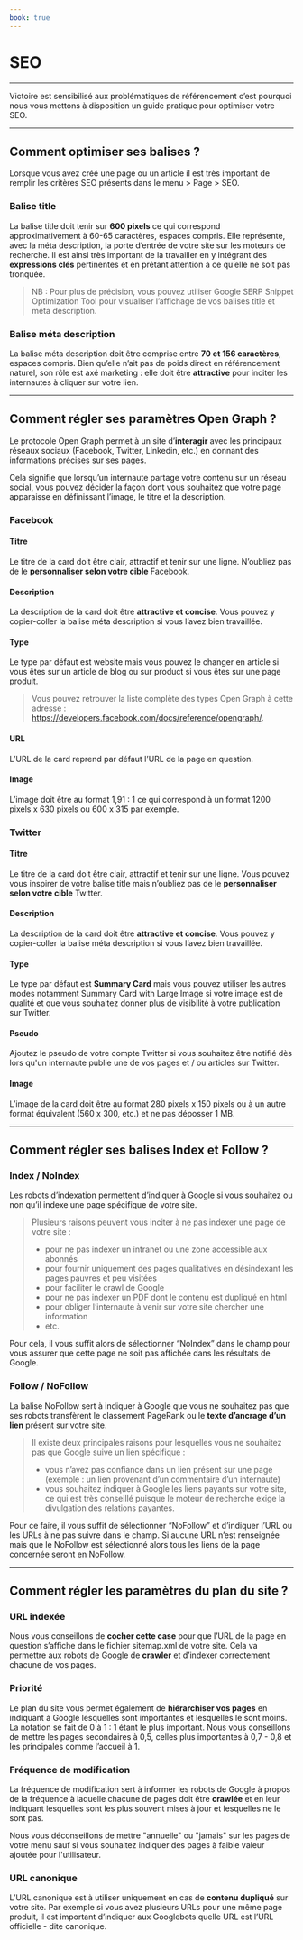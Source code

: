 ```yaml
---
book: true
---
```


# SEO

----------

Victoire est sensibilisé aux problématiques de référencement c’est pourquoi nous vous mettons à disposition un guide pratique pour optimiser votre SEO.

----------


Comment optimiser ses balises ?
-------------

Lorsque vous avez créé une page ou un article il est très important de remplir les critères SEO présents dans le menu > Page > SEO.

### Balise title


La balise title doit tenir sur **600 pixels** ce qui correspond approximativement à 60-65 caractères, espaces compris. Elle représente, avec la méta description, la porte d’entrée de votre site sur les moteurs de recherche. Il est ainsi très important de la travailler en y intégrant des **expressions clés** pertinentes et en prêtant attention à ce qu’elle ne soit pas tronquée.

> NB : Pour plus de précision, vous pouvez utiliser Google SERP Snippet Optimization Tool pour visualiser l’affichage de vos balises title et méta description.

### Balise méta description

La balise méta description doit être comprise entre **70 et 156 caractères**, espaces compris. Bien qu’elle n’ait pas de poids direct en référencement naturel, son rôle est axé marketing : elle doit être **attractive** pour inciter les internautes à cliquer sur votre lien. 

----------


Comment régler ses paramètres Open Graph ?
-------------

Le protocole Open Graph permet à un site d’**interagir** avec les principaux réseaux sociaux (Facebook, Twitter, Linkedin, etc.) en donnant des informations précises sur ses pages.

Cela signifie que lorsqu’un internaute partage votre contenu sur un réseau social, vous pouvez décider la façon dont vous souhaitez que votre page apparaisse en définissant l’image, le titre et la description.

### Facebook

#### Titre

Le titre de la card doit être clair, attractif et tenir sur une ligne. N’oubliez pas de le **personnaliser selon votre cible** Facebook.

#### Description

La description de la card doit être **attractive et concise**. Vous pouvez y copier-coller la balise méta description si vous l’avez bien travaillée.

#### Type

Le type par défaut est website mais vous pouvez le changer en article si vous êtes sur un article de blog ou sur product si vous êtes sur une page produit.

> Vous pouvez retrouver la liste complète des types Open Graph à cette adresse : 
> https://developers.facebook.com/docs/reference/opengraph/.

#### URL

L’URL de la card reprend par défaut l’URL de la page en question.

#### Image

L’image doit être au format 1,91 : 1 ce qui correspond à un format 1200 pixels x 630 pixels ou 600 x 315 par exemple.

### Twitter

#### Titre

Le titre de la card doit être clair, attractif et tenir sur une ligne. Vous pouvez vous inspirer de votre balise title mais n’oubliez pas de le **personnaliser selon votre cible** Twitter.

#### Description

La description de la card doit être **attractive et concise**. Vous pouvez y copier-coller la balise méta description si vous l’avez bien travaillée.

#### Type

Le type par défaut est **Summary Card** mais vous pouvez utiliser les autres modes notamment Summary Card with Large Image si votre image est de qualité et que vous souhaitez donner plus de visibilité à votre publication sur Twitter.

#### Pseudo

Ajoutez le pseudo de votre compte Twitter si vous souhaitez être notifié dès lors qu'un internaute publie une de vos pages et / ou articles sur Twitter.

#### Image

L’image de la card doit être au format 280 pixels x 150 pixels ou à un autre format équivalent (560 x 300, etc.) et ne pas déposser 1 MB.


----------


## Comment régler ses balises Index et Follow ?

### Index / NoIndex

Les robots d’indexation permettent d’indiquer à Google si vous souhaitez ou non qu’il indexe une page spécifique de votre site.

> Plusieurs raisons peuvent vous inciter à ne pas indexer une page de votre site :
> 
> * pour ne pas indexer un intranet ou une zone accessible aux abonnés
> * pour fournir uniquement des pages qualitatives en désindexant les pages pauvres et peu visitées
> * pour faciliter le crawl de Google
> * pour ne pas indexer un PDF dont le contenu est dupliqué en html
> * pour obliger l’internaute à venir sur votre site chercher une information
> * etc.

Pour cela, il vous suffit alors de sélectionner “NoIndex” dans le champ pour vous assurer que cette page ne soit pas affichée dans les résultats de Google.

### Follow / NoFollow

La balise NoFollow sert à indiquer à Google que vous ne souhaitez pas que ses robots transfèrent le classement PageRank ou le **texte d’ancrage d’un lien** présent sur votre site. 

> Il existe deux principales raisons pour lesquelles vous ne souhaitez pas que Google suive un lien spécifique :
> 
> * vous n’avez pas confiance dans un lien présent sur une page (exemple : un lien provenant d’un commentaire d’un internaute)
> * vous souhaitez indiquer à Google les liens payants sur votre site, ce qui est très conseillé puisque le moteur de recherche exige la divulgation des relations payantes.

Pour ce faire, il vous suffit de sélectionner “NoFollow” et d’indiquer l’URL ou les URLs à ne pas suivre dans le champ. Si aucune URL n’est renseignée mais que le NoFollow est sélectionné alors tous les liens de la page concernée seront en NoFollow.

----------


## Comment régler les paramètres du plan du site ?

### URL indexée

Nous vous conseillons de **cocher cette case** pour que l’URL de la page en question s’affiche dans le fichier sitemap.xml de votre site. Cela va permettre aux robots de Google de **crawler** et d’indexer correctement chacune de vos pages.

### Priorité

Le plan du site vous permet également de **hiérarchiser vos pages** en indiquant à Google lesquelles sont importantes et lesquelles le sont moins. La notation se fait de 0 à 1 : 1 étant le plus important. Nous vous conseillons de mettre les pages secondaires à 0,5, celles plus importantes à 0,7 - 0,8 et les principales comme l’accueil à 1.

### Fréquence de modification

La fréquence de modification sert à informer les robots de Google à propos de la fréquence à laquelle chacune de pages doit être **crawlée** et en leur indiquant lesquelles sont les plus souvent mises à jour et lesquelles ne le sont pas.

Nous vous déconseillons de mettre "annuelle" ou "jamais" sur les pages de votre menu sauf si vous souhaitez indiquer des pages à faible valeur ajoutée pour l'utilisateur.

### URL canonique

L’URL canonique est à utiliser uniquement en cas de **contenu dupliqué** sur votre site. Par exemple si vous avez plusieurs URLs pour une même page produit, il est important d’indiquer aux Googlebots quelle URL est l’URL officielle - dite canonique.
